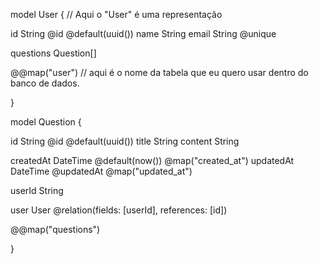 model User {    // Aqui o "User" é uma representação

  id String @id @default(uuid())
  name String
  email String @unique

  questions Question[]
  
  @@map("user")  // aqui é o nome da tabela que eu quero usar dentro do banco de dados.

}

model Question {
  
  id String @id @default(uuid())
  title String
  content String

  createdAt DateTime @default(now()) @map("created_at")
  updatedAt DateTime @updatedAt @map("updated_at")

  userId String

  user User @relation(fields: [userId], references: [id])

  @@map("questions")
  
}